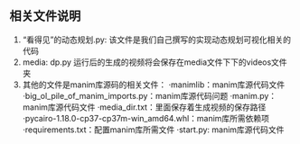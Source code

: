## 相关文件说明

1. “看得见”的动态规划.py: 该文件是我们自己撰写的实现动态规划可视化相关的代码
2. media: dp.py 运行后的生成的视频将会保存在media文件下下的videos文件夹
3. 其他的文件是manim库源码的相关文件：
    ·manimlib：manim库源代码文件
    ·big_ol_pile_of_manim_imports.py：manim库源代码问题
    ·manim.py：manim库源代码文件
    ·media_dir.txt：里面保存着生成视频的保存路径
    ·pycairo-1.18.0-cp37-cp37m-win_amd64.whl：manim库所需依赖项
    ·requirements.txt：配置manim库所需文件
    ·start.py: manim库源代码文件
